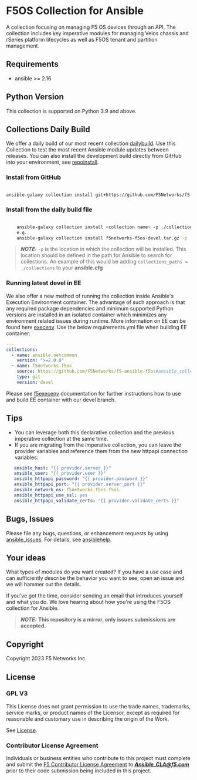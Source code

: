 # F5OS Collection for Ansible

A collection focusing on managing F5 OS devices through an API. The collection includes key imperative modules for 
managing Velos chassis and rSeries platform lifecycles as well as F5OS tenant and partition management.

## Requirements

 - ansible >= 2.16

## Python Version
This collection is supported on Python 3.9 and above.

## Collections Daily Build

We offer a daily build of our most recent collection [dailybuild]. Use this Collection to test the most
recent Ansible module updates between releases. 
You can also install the development build directly from GitHub into your environment, see [repoinstall].

### Install from GitHub
```bash

ansible-galaxy collection install git+https://github.com/F5Networks/f5-ansible-f5os#ansible_collections/f5networks/f5os
```

### Install from the daily build file
```bash

    ansible-galaxy collection install <collection name> -p ./collections
    e.g.
    ansible-galaxy collection install f5networks-f5os-devel.tar.gz -p ./collections
```

> **_NOTE:_**  `-p` is the location in which the collection will be installed. This location should be defined in the path for
    Ansible to search for collections. An example of this would be adding ``collections_paths = ./collections``
    to your **ansible.cfg**

### Running latest devel in EE
We also offer a new method of running the collection inside Ansible's Execution Environment container. 
The advantage of such approach is that any required package dependencies and minimum supported Python versions are 
installed in an isolated container which minimizes any environment related issues during runtime. More information on EE
can be found here [execenv]. Use the below requirements.yml file when building EE container:

```yaml
---
collections:
  - name: ansible.netcommon
    version: ">=2.0.0"
  - name: f5networks.f5os
    source: https://github.com/F5Networks/f5-ansible-f5os#ansible_collections/f5networks/f5os
    type: git
    version: devel
```

Please see [f5execenv] documentation for further instructions how to use and build EE container with our devel branch.

## Tips

* You can leverage both this declarative collection and the previous imperative collection at the same time.
* If you are migrating from the imperative collection, you can leave the provider variables and reference them from 
  the new httpapi connection variables:

```yaml
   ansible_host: "{{ provider.server }}"
   ansible_user: "{{ provider.user }}"
   ansible_httpapi_password: "{{ provider.password }}"
   ansible_httpapi_port: "{{ provider.server_port }}"
   ansible_network_os: f5networks.f5os.f5os
   ansible_httpapi_use_ssl: yes
   ansible_httpapi_validate_certs: "{{ provider.validate_certs }}"
```

## Bugs, Issues
   
Please file any bugs, questions, or enhancement requests by using [ansible_issues]. For details, see [ansiblehelp].

## Your ideas


What types of modules do you want created? If you have a use case and can sufficiently describe the behavior 
you want to see, open an issue and we will hammer out the details.

If you've got the time, consider sending an email that introduces yourself and what you do. 
We love hearing about how you're using the F5OS collection for Ansible.

> **_NOTE:_** **This repository is a mirror, only issues submissions are accepted.**

## Copyright

Copyright 2023 F5 Networks Inc.


## License

### GPL V3

This License does not grant permission to use the trade names, trademarks, service marks, or product names of the 
Licensor, except as required for reasonable and customary use in describing the origin of the Work.

See [License].

### Contributor License Agreement
Individuals or business entities who contribute to this project must complete and submit the 
[F5 Contributor License Agreement] to ***Ansible_CLA@f5.com*** prior to their code submission 
being included in this project.


[repoinstall]: https://docs.ansible.com/ansible/latest/collections_guide/collections_installing.html#installing-a-collection-from-a-git-repository
[dailybuild]: https://f5-ansible.s3.amazonaws.com/collections/f5networks-f5os-devel.tar.gz
[ansible_issues]: https://github.com/F5Networks/f5-ansible-f5os/issues
[License]: https://www.gnu.org/licenses/gpl-3.0.txt
[ansiblehelp]: https://clouddocs.f5.com/products/orchestration/ansible/devel/
[execenv]: https://docs.ansible.com/automation-controller/latest/html/userguide/execution_environments.html
[f5execenv]: https://clouddocs.f5.com/products/orchestration/ansible/devel/usage/exec-env.html
[F5 Contributor License Agreement]: https://clouddocs.f5.com/products/orchestration/ansible/devel/usage/contributor.html